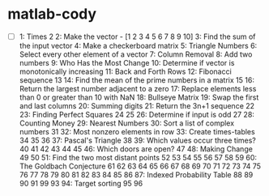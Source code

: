 # matlab-cody
- [ ] 1: Times 2
2: Make the vector - [1 2 3 4 5 6 7 8 9 10]
3: Find the sum of the input vector
4: Make a checkerboard matrix
5: Triangle Numbers
6: Select every other element of a vector
7: Column Removal
8: Add two numbers
9: Who Has the Most Change
10: Determine if vector is monotonically increasing
11: Back and Forth Rows
12: Fibonacci sequence
13
14: Find the mean of the prime numbers in a matrix
15
16: Return the largest number adjacent to a zero
17: Replace elements less than 0 or greater than 10 with NaN
18: Bullseye Matrix
19: Swap the first and last columns
20: Summing digits
21: Return the 3n+1 sequence
22
23: Finding Perfect Squares
24
25
26: Determine if input is odd
27
28: Counting Money
29: Nearest Numbers
30: Sort a list of complex numbers
31
32: Most nonzero elements in row
33: Create times-tables
34
35
 36
 37: Pascal's Triangle
 38
 39: Which values occur three times?
 40
 41
 42
 43
 44
 45
 46: Which doors are open?
 47
 48: Making Change
 49
 50
 51: Find the two most distant points
 52
 53
 54
 55
 56
 57
 58
 59
 60: The Goldbach Conjecture
 61
 62
 63
 64
 65
 66
 67
 68
 69
 70
 71
 72
 73
 74
 75
 76
 77
 78
 79
 80
 81
 82
 83
 84
 85
 86
 87: Indexed Probability Table
 88
 89
 90
 91
 99
 93
 94: Target sorting
 95
 96
